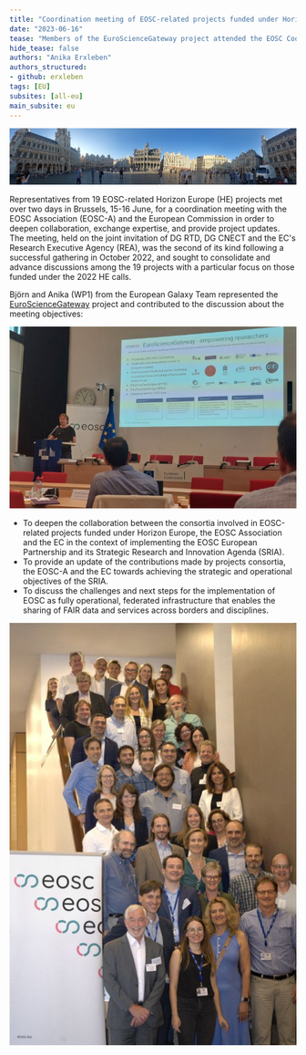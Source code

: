 ```yaml
---
title: "Coordination meeting of EOSC-related projects funded under Horizon Europe"
date: "2023-06-16"
tease: "Members of the EuroScienceGateway project attended the EOSC Coordination meeting in Brussels"
hide_tease: false
authors: "Anika Erxleben"
authors_structured:
- github: erxleben
tags: [EU]
subsites: [all-eu]
main_subsite: eu
---
```


![Brussels](./images/Brussels.jpg)

Representatives from 19 EOSC-related Horizon Europe (HE) projects met over two days in Brussels, 15-16 June, for a coordination meeting with the EOSC Association (EOSC-A) and the European Commission in order to deepen collaboration, exchange expertise, and provide project updates. The meeting, held on the joint invitation of DG RTD, DG CNECT and the EC's Research Executive Agency (REA), was the second of its kind following a successful gathering in October 2022, and sought to consolidate and advance discussions among the 19 projects with a particular focus on those funded under the 2022 HE calls.

Björn and Anika (WP1) from the European Galaxy Team represented the [EuroScienceGateway](https://galaxyproject.org/projects/esg) project and contributed to the discussion about the meeting objectives:

![Talk](./images/talk.jpg)


- To deepen the collaboration between the consortia involved in EOSC-related projects funded
under Horizon Europe, the EOSC Association and the EC in the context of implementing the EOSC
European Partnership and its Strategic Research and Innovation Agenda (SRIA).
- To provide an update of the contributions made by projects consortia, the EOSC-A and the EC
towards achieving the strategic and operational objectives of the SRIA.
- To discuss the challenges and next steps for the implementation of EOSC as fully operational,
federated infrastructure that enables the sharing of FAIR data and services across borders and
disciplines.

![EOSCgroup](./images/group.jpg)

